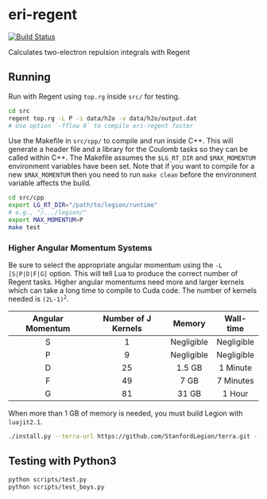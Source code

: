 # eri-regent
[![Build Status](https://travis-ci.com/sparkasaurusRex/eri-regent.svg?token=g46Mfub8GMWqdPYXVqEs&branch=master)](https://travis-ci.com/sparkasaurusRex/eri-regent)

Calculates two-electron repulsion integrals with Regent

## Running
Run with Regent using `top.rg` inside `src/` for testing.

```bash
cd src
regent top.rg -L P -i data/h2o -v data/h2o/output.dat
# Use option `-fflow 0` to compile eri-regent faster
```

Use the Makefile in `src/cpp/` to compile and run inside C++. This will generate a header file and a library for the Coulomb tasks so they can be called within C++. The Makefile assumes the `$LG_RT_DIR` and `$MAX_MOMENTUM` environment variables have been set. Note that if you want to compile for a new `$MAX_MOMENTUM` then you need to run `make clean` before the environment variable affects the build.

```bash
cd src/cpp
export LG_RT_DIR="/path/to/legion/runtime"
# e.g., "/.../legion/"
export MAX_MOMENTUM=P
make test
```

### Higher Angular Momentum Systems

Be sure to select the appropriate angular momentum using the `-L [S|P|D|F|G]` option. This will tell Lua to produce the correct number of Regent tasks. Higher angular momentums need more and larger kernels which can take a long time to compile to Cuda code. The number of kernels needed is <code>(2L-1)<sup>2</sup></code>.

| Angular Momentum | Number of J Kernels | Memory     | Wall-time  |
|:----------------:|:-------------------:|:----------:|:----------:|
| S                | 1                   | Negligible | Negligible |
| P                | 9                   | Negligible | Negligible |
| D                | 25                  | 1.5 GB     | 1 Minute   |
| F                | 49                  | 7 GB       | 7 Minutes  |
| G                | 81                  | 31 GB      | 1 Hour     |

When more than 1 GB of memory is needed, you must build Legion with `luajit2.1`.
```bash
./install.py --terra-url https://github.com/StanfordLegion/terra.git --terra-branch luajit2.1
```


## Testing with Python3

```bash
python scripts/test.py
python scripts/test_boys.py
```
